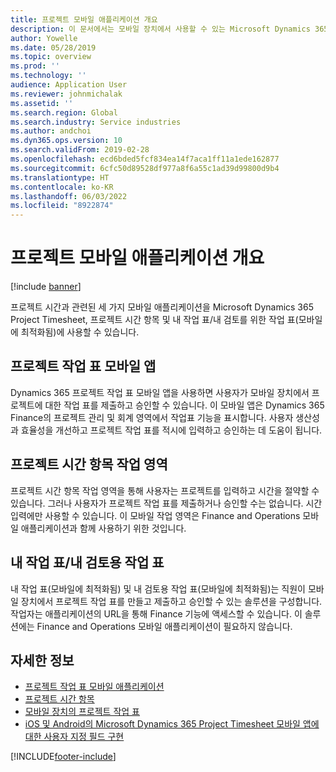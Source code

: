 ```yaml
---
title: 프로젝트 모바일 애플리케이션 개요
description: 이 문서에서는 모바일 장치에서 사용할 수 있는 Microsoft Dynamics 365 Project Timesheet, 프로젝트 시간 입력 및 내 작업표/작업표에 대한 프로젝트 시간 관련 애플리케이션에 대한 일반 정보를 제공합니다.
author: Yowelle
ms.date: 05/28/2019
ms.topic: overview
ms.prod: ''
ms.technology: ''
audience: Application User
ms.reviewer: johnmichalak
ms.assetid: ''
ms.search.region: Global
ms.search.industry: Service industries
ms.author: andchoi
ms.dyn365.ops.version: 10
ms.search.validFrom: 2019-02-28
ms.openlocfilehash: ecd6bded5fcf834ea14f7aca1ff11a1ede162877
ms.sourcegitcommit: 6cfc50d89528df977a8f6a55c1ad39d99800d9b4
ms.translationtype: HT
ms.contentlocale: ko-KR
ms.lasthandoff: 06/03/2022
ms.locfileid: "8922874"
---
```

# <a name="project-mobile-applications-overview"></a>프로젝트 모바일 애플리케이션 개요

[!include [banner](../includes/banner.md)]

프로젝트 시간과 관련된 세 가지 모바일 애플리케이션을 Microsoft Dynamics 365 Project Timesheet, 프로젝트 시간 항목 및 내 작업 표/내 검토를 위한 작업 표(모바일에 최적화됨)에 사용할 수 있습니다.

## <a name="project-timesheet-mobile-app"></a>프로젝트 작업 표 모바일 앱

Dynamics 365 프로젝트 작업 표 모바일 앱을 사용하면 사용자가 모바일 장치에서 프로젝트에 대한 작업 표를 제출하고 승인할 수 있습니다. 이 모바일 앱은 Dynamics 365 Finance의 프로젝트 관리 및 회계 영역에서 작업표 기능을 표시합니다. 사용자 생산성과 효율성을 개선하고 프로젝트 작업 표를 적시에 입력하고 승인하는 데 도움이 됩니다.

## <a name="project-time-entry-workspace"></a>프로젝트 시간 항목 작업 영역

프로젝트 시간 항목 작업 영역을 통해 사용자는 프로젝트를 입력하고 시간을 절약할 수 있습니다. 그러나 사용자가 프로젝트 작업 표를 제출하거나 승인할 수는 없습니다. 시간 입력에만 사용할 수 있습니다. 이 모바일 작업 영역은 Finance and Operations 모바일 애플리케이션과 함께 사용하기 위한 것입니다.

## <a name="my-timesheetstimesheets-for-my-review"></a>내 작업 표/내 검토용 작업 표

내 작업 표(모바일에 최적화됨) 및 내 검토용 작업 표(모바일에 최적화됨)는 직원이 모바일 장치에서 프로젝트 작업 표를 만들고 제출하고 승인할 수 있는 솔루션을 구성합니다. 작업자는 애플리케이션의 URL을 통해 Finance 기능에 액세스할 수 있습니다. 이 솔루션에는 Finance and Operations 모바일 애플리케이션이 필요하지 않습니다.

## <a name="for-more-information"></a>자세한 정보

- [프로젝트 작업 표 모바일 애플리케이션](project-timesheet.md)
- [프로젝트 시간 항목]( project-time-entry-mobile-workspace.md)
- [모바일 장치의 프로젝트 작업 표](Mobile-timesheets.md)
- [iOS 및 Android의 Microsoft Dynamics 365 Project Timesheet 모바일 앱에 대한 사용자 지정 필드 구현](custom-fields-mobile.md)


[!INCLUDE[footer-include](../includes/footer-banner.md)]